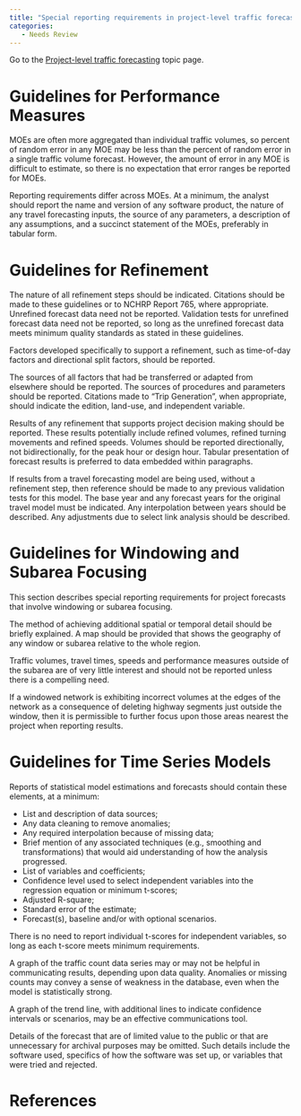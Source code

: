 ```yaml
---
title: "Special reporting requirements in project-level traffic forecasting"
categories:
   - Needs Review
---
```


Go to the [Project-level traffic forecasting](Project-level_traffic_forecasting) topic page.

Guidelines for Performance Measures
===================================

MOEs are often more aggregated than individual traffic volumes, so percent of random error in any MOE may be less than the percent of random error in a single traffic volume forecast. However, the amount of error in any MOE is difficult to estimate, so there is no expectation that error ranges be reported for MOEs.

Reporting requirements differ across MOEs. At a minimum, the analyst should report the name and version of any software product, the nature of any travel forecasting inputs, the source of any parameters, a description of any assumptions, and a succinct statement of the MOEs, preferably in tabular form.

Guidelines for Refinement
=========================

The nature of all refinement steps should be indicated. Citations should be made to these guidelines or to NCHRP Report 765, where appropriate.
Unrefined forecast data need not be reported. Validation tests for unrefined forecast data need not be reported, so long as the unrefined forecast data meets minimum quality standards as stated in these guidelines.

Factors developed specifically to support a refinement, such as time-of-day factors and directional split factors, should be reported.

The sources of all factors that had be transferred or adapted from elsewhere should be reported. The sources of procedures and parameters should be reported. Citations made to “Trip Generation”, when appropriate, should indicate the edition, land-use, and independent variable.

Results of any refinement that supports project decision making should be reported. These results potentially include refined volumes, refined turning movements and refined speeds. Volumes should be reported directionally, not bidirectionally, for the peak hour or design hour. Tabular presentation of forecast results is preferred to data embedded within paragraphs.

If results from a travel forecasting model are being used, without a refinement step, then reference should be made to any previous validation tests for this model. The base year and any forecast years for the original travel model must be indicated. Any interpolation between years should be described. Any adjustments due to select link analysis should be described.

Guidelines for Windowing and Subarea Focusing
=============================================

This section describes special reporting requirements for project forecasts that involve windowing or subarea focusing.

The method of achieving additional spatial or temporal detail should be briefly explained. A map should be provided that shows the geography of any window or subarea relative to the whole region.

Traffic volumes, travel times, speeds and performance measures outside of the subarea are of very little interest and should not be reported unless there is a compelling need.

If a windowed network is exhibiting incorrect volumes at the edges of the network as a consequence of deleting highway segments just outside the window, then it is permissible to further focus upon those areas nearest the project when reporting results.

Guidelines for Time Series Models
=================================

Reports of statistical model estimations and forecasts should contain these elements, at a minimum:

-   List and description of data sources;
-   Any data cleaning to remove anomalies;
-   Any required interpolation because of missing data;
-   Brief mention of any associated techniques (e.g., smoothing and transformations) that would aid understanding of how the analysis progressed.
-   List of variables and coefficients;
-   Confidence level used to select independent variables into the regression equation or minimum t-scores;
-   Adjusted R-square;
-   Standard error of the estimate;
-   Forecast(s), baseline and/or with optional scenarios.

There is no need to report individual t-scores for independent variables, so long as each t-score meets minimum requirements.

A graph of the traffic count data series may or may not be helpful in communicating results, depending upon data quality. Anomalies or missing counts may convey a sense of weakness in the database, even when the model is statistically strong.

A graph of the trend line, with additional lines to indicate confidence intervals or scenarios, may be an effective communications tool.

Details of the forecast that are of limited value to the public or that are unnecessary for archival purposes may be omitted. Such details include the software used, specifics of how the software was set up, or variables that were tried and rejected.

References
==========

